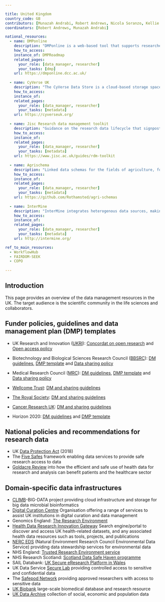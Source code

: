 ```yaml
---

title: United Kingdom
country_code: GB
contributors: [Munazah Andrabi, Robert Andrews, Nicola Soranzo, Kellie Snow, Sara Morsy, Branka Franicevic, Emma Karoune, Saskia Lawson-Tovey, Graham Parton]
coordinators: [Robert Andrews, Munazah Andrabi]

national_resources:
  - name: DMPonline
    description: "DMPonline is a web-based tool that supports researchers to develop data management and sharing plans. It contains the latest funder templates and best practice guidelines to support users to create good quality DMPs."
    how_to_access:
    instance_of: DMPRoadmap
    related_pages:
      your_role: [data_manager, researcher]
      your_tasks: [dmp]
    url: https://dmponline.dcc.ac.uk/
    
  - name: CyVerse UK
    description: "The CyVerse Data Store is a cloud-based storage space, accessible via the CyVerse Discovery Environment (DE), a virtual bioinformatics lab workbench, and developer APIs such as the AGAVE API. In the DE, users can share datasets and tools to analyse data with as many or as few people as they wish."
    how_to_access:
    instance_of:
    related_pages:
      your_role: [data_manager, researcher]
      your_tasks: [metadata]
    url: https://cyverseuk.org/
    
  - name: Jisc Research data management toolkit
    description: "Guidance on the research data lifecycle that signposts resources from a wide range of organisations and websites."
    how_to_access:
    instance_of:
    related_pages:
      your_role: [data_manager, researcher]
      your_tasks: [metadata]
    url: https://www.jisc.ac.uk/guides/rdm-toolkit 
    
  - name: Agrischema
    description: "Linked data schemas for the fields of agriculture, food, agri-business, plant biology."
    how_to_access:
    instance_of:
    related_pages:
      your_role: [data_manager, researcher]
      your_tasks: [metadata]
    url: https://github.com/Rothamsted/agri-schemas
    
  - name: InterMine
    description: "InterMine integrates heterogenous data sources, making it easy to query and analyse data."
    how_to_access:
    instance_of:
    related_pages:
      your_role: [data_manager, researcher]
      your_tasks: [metadata]
    url: http://intermine.org/

ref_to_main_resources:
  - WorkflowHub
  - FAIRDOM-SEEK
  - COPO
  
---
```


## Introduction 

This page provides an overview of the data management resources in the UK. The target audience is the scientific community in the life sciences and collaborators.

## Funder policies, guidelines and data management plan (DMP) templates
   * UK Research and Innovation ([UKRI](https://www.ukri.org/)): [Concordat on open research](https://www.ukri.org/wp-content/uploads/2020/10/UKRI-020920-ConcordatonOpenResearchData.pdf) and [Open access policy](https://www.ukri.org/publications/ukri-open-access-policy/)
   
   * Biotechnology and Biological Sciences Research Council ([BBSRC](https://www.ukri.org/councils/bbsrc/)): [DM guidelines](https://www.ukri.org/councils/bbsrc/guidance-for-applicants/what-to-include-in-your-application/data-management-plan/), [DMP template](https://www.ukri.org/publications/data-management-plan-template/) and [Data sharing policy](https://www.ukri.org/publications/bbsrc-data-sharing-policy/)
   * Medical Research Council ([MRC](https://www.ukri.org/councils/mrc/)): [DM guidelines](https://www.ukri.org/publications/what-is-a-data-management-plan/), [DMP template](https://www.ukri.org/publications/data-management-plan-template/) and [Data sharing policy](https://www.ukri.org/publications/mrc-data-sharing-policy/)
   * [Wellcome Trust](https://wellcome.org/): [DM and sharing guidelines](https://wellcome.org/grant-funding/guidance/data-software-materials-management-and-sharing-policy)
   * [The Royal Society](https://royalsociety.org/): [DM and sharing guidelines](https://royalsociety.org/journals/ethics-policies/data-sharing-mining/)
   * [Cancer Research UK](https://www.cancerresearchuk.org/): [DM and sharing guidelines](https://www.cancerresearchuk.org/funding-for-researchers/applying-for-funding/policies-that-affect-your-grant/submission-of-a-data-sharing-and-preservation-strategy/data-sharing-guidelines)
   * Horizon 2020: [DM guidelines](https://ec.europa.eu/research/participants/docs/h2020-funding-guide/cross-cutting-issues/open-access-data-management/data-management_en.htm) and [DMP template](http://ec.europa.eu/research/participants/data/ref/h2020/gm/reporting/h2020-erc-tpl-oa-data-mgt-plan_en.docx)

## National policies and recommendations for research data
  * UK [Data Protection Act](https://www.gov.uk/data-protection) (2018)
  * The [Five Safes](https://blog.ons.gov.uk/2017/01/27/the-five-safes-data-privacy-at-ons/) framework enabling data services to provide safe research access to data
  * [Goldacre Review](https://www.gov.uk/government/publications/better-broader-safer-using-health-data-for-research-and-analysis) into how the efficient and safe use of health data for research and analysis can benefit patients and the healthcare sector

## Domain-specific data infrastructures
  * [CLIMB](https://www.climb.ac.uk/)-BIG-DATA project providing cloud infrastructure and storage for big data microbial bioinformatics
  * [Digital Curation Centre](https://www.dcc.ac.uk/) Organisation offering a range of services to assist UK institutions in digital curation and data     management
  * Genomics England: [The Research Environment](https://www.genomicsengland.co.uk/about-genomics-england/research-environment/)
  * [Health Data Research Innovation Gateway](https://www.healthdatagateway.org/) Search engine/portal to discover and access UK health-related datasets, and any associated health data resources such as tools, projects, and publications
  * [NERC EDS](https://eds.ukri.org) (Natural Environment Research Council Environmental Data Service) providing data stewardship services for environmental data
  * NHS England: [Trusted Research Environment service](https://digital.nhs.uk/coronavirus/coronavirus-data-services-updates/trusted-research-environment-service-for-england)
  * NHS Research Scotland: [Scotland Data Safe Haven programme](https://www.nhsresearchscotland.org.uk/research-in-scotland/data/safe-havens)
  * SAIL Databank: [UK Secure eResearch Platform in Wales](https://saildatabank.com/)
  * UK Data Service [Secure Lab](https://ukdataservice.ac.uk/help/secure-lab/am-i-eligible-to-apply-to-access-securelab/) providing controlled access to sensitive and confidential data
  * The [Safepod Network](https://safepodnetwork.ac.uk/) providing approved researchers with access to sensitive data
  * [UK Biobank](https://www.ukbiobank.ac.uk/) large-scale biomedical database and research resource
  * [UK Data Archive](https://www.data-archive.ac.uk/) collection of social, economic and population data
